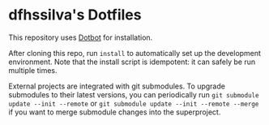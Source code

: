 dfhssilva's Dotfiles
=================

This repository uses [Dotbot][dotbot] for installation.

After cloning this repo, run `install` to automatically set up the development environment. Note that the install script is idempotent: it can safely be run multiple times.

External projects are integrated with git submodules. To upgrade submodules to their latest versions, you can periodically run `git submodule update --init --remote` or `git submodule update --init --remote --merge` if you want to merge submodule changes into the superproject. 

[dotbot]: https://github.com/anishathalye/dotbot
